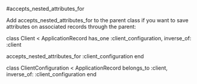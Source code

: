 #accepts_nested_attributes_for

Add accepts_nested_attributes_for to the parent class if you want to save attributes on associated records through the parent:

class Client < ApplicationRecord
  has_one :client_configuration, inverse_of: :client

  accepts_nested_attributes_for :client_configuration
end

class ClientConfiguration < ApplicationRecord
  belongs_to :client, inverse_of: :client_configuration
end